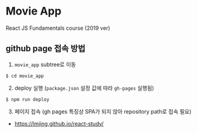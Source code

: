 # Movie App

React JS Fundamentals course (2019 ver)

## github page 접속 방법
1. `movie_app` subtree로 이동

```
$ cd movie_app
```

2. deploy 실행 (`package.json` 설정 값에 따라 `gh-pages` 실행됨)

```
$ npm run deploy
```

3. 페이지 접속 (gh pages 특징상 SPA가 되지 않아 repository path로 접속 필요)
- https://lmjing.github.io/react-study/